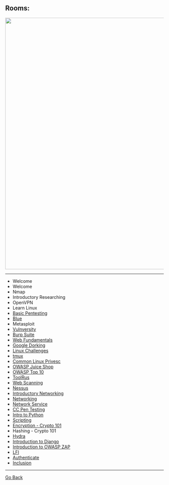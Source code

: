 ## Rooms:

<p align="center">
  <img width="800" src="https://github.com/sineczek/TryHackMe/blob/master/images/rooms.png">
</p>

***
- Welcome
- Welcome
- Nmap
- Introductory Researching
- OpenVPN
- Learn Linux
- [Basic Pentesting](https://github.com/sineczek/TryHackMe/tree/master/rooms/basic_pentesting)
- [Blue](https://github.com/sineczek/TryHackMe/tree/master/rooms/blue)
- Metasploit
- [Vulnversity](https://github.com/sineczek/TryHackMe/tree/master/rooms/vulnversity)
- [Burp Suite](https://github.com/sineczek/TryHackMe/tree/master/rooms/burp_suite)
- [Web Fundamentals](https://github.com/sineczek/TryHackMe/tree/master/rooms/web_fundamentals)
- [Google Dorking](https://github.com/sineczek/TryHackMe/tree/master/rooms/google_dorking)
- [Linux Challenges](https://github.com/sineczek/TryHackMe/tree/master/rooms/linux_challenges)
- [tmux](https://github.com/sineczek/TryHackMe/tree/master/rooms/tmux)
- [Common Linux Privesc](https://github.com/sineczek/TryHackMe/tree/master/rooms/common_linux_provesc)
- [OWASP Juice Shop](https://github.com/sineczek/TryHackMe/tree/master/rooms/owaspjuiceshop)
- [OWASP Top 10](https://github.com/sineczek/TryHackMe/tree/master/rooms/OWASP_top_10)
- [ToolRus](https://github.com/sineczek/TryHackMe/tree/master/rooms/toolrus)
- [Web Scanning](https://github.com/sineczek/TryHackMe/tree/master/rooms/web_scanning)
- [Nessus](https://github.com/sineczek/TryHackMe/tree/master/rooms/nessus)
- [Introductory Networking](https://github.com/sineczek/TryHackMe/tree/master/rooms/introductory_networking)
- [Networking](https://github.com/sineczek/TryHackMe/tree/master/rooms/networking)
- [Network Service](https://github.com/sineczek/TryHackMe/tree/master/rooms/network_services)
- [CC Pen Testing](https://github.com/sineczek/TryHackMe/tree/master/rooms/cc_pentesting)
- [Intro to Python](https://github.com/sineczek/TryHackMe/tree/master/rooms/intro_to_python)
- [Scripting](https://github.com/sineczek/TryHackMe/tree/master/scipting/rooms) 
- [Encryption - Crypto 101](https://github.com/sineczek/TryHackMe/tree/master/rooms/encryption101)
- Hashing - Crypto 101
- [Hydra](https://github.com/sineczek/TryHackMe/tree/master/rooms/hydra)
- [Introduction to Django](https://github.com/sineczek/TryHackMe/tree/master/rooms/introduction_to_django)
- [Introduction to OWASP ZAP](https://github.com/sineczek/TryHackMe/tree/master/rooms/owasp_zap)
- [LFI](https://github.com/sineczek/TryHackMe/tree/master/rooms/lfi)
- [Authenticate](https://github.com/sineczek/TryHackMe/tree/master/rooms/authenticate)
- [Inclusion](https://github.com/sineczek/TryHackMe/tree/master/rooms/inclusion)



---------------
[Go Back](https://github.com/sineczek/TryHackMe)